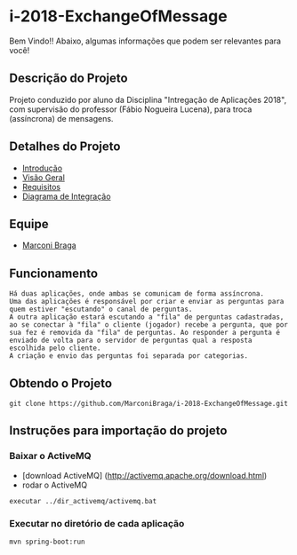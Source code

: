# i-2018-ExchangeOfMessage

Bem Vindo!! Abaixo, algumas informações que podem ser relevantes para você!  

## Descrição do Projeto
  
  Projeto conduzido por aluno da Disciplina "Intregação de Aplicações 2018", com supervisão do professor (Fábio Nogueira Lucena), para troca (assíncrona) de mensagens.

## Detalhes do Projeto
 - [Introdução](https://github.com/MarconiBraga/i-2018-ExchangeOfMessage/blob/master/Topico05/docs/Introducao.md)
 - [Visão Geral](https://github.com/MarconiBraga/i-2018-ExchangeOfMessage/blob/master/Topico05/docs/Visao_Geral.md)
 - [Requisitos](https://github.com/MarconiBraga/i-2018-ExchangeOfMessage/blob/master/Topico05/docs/Requisitos.md)
 - [Diagrama de Integração](https://github.com/MarconiBraga/i-2018-ExchangeOfMessage/blob/master/Topico05/docs/Integration_Diagram.pdf)	
 
## Equipe

 - [Marconi Braga](https://github.com/MarconiBraga)

## Funcionamento

	Há duas aplicações, onde ambas se comunicam de forma assíncrona. 
	Uma das aplicações é responsável por criar e enviar as perguntas para quem estiver "escutando" o canal de perguntas.
	A outra aplicação estará escutando a "fila" de perguntas cadastradas, ao se conectar à "fila" o cliente (jogador) recebe a pergunta, que por sua fez é removida da "fila" de perguntas. Ao responder a pergunta é enviado de volta para o servidor de perguntas qual a resposta escolhida pelo cliente.
	A criação e envio das perguntas foi separada por categorias.
 
## Obtendo o Projeto

`git clone https://github.com/MarconiBraga/i-2018-ExchangeOfMessage.git`  

## Instruções para importação do projeto

### Baixar o ActiveMQ

- [download ActiveMQ] (http://activemq.apache.org/download.html)
- rodar o ActiveMQ
```
executar ../dir_activemq/activemq.bat
```

### Executar no diretório de cada aplicação
```
mvn spring-boot:run
```
	
